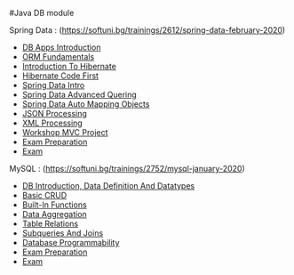 #Java DB module

Spring Data : (https://softuni.bg/trainings/2612/spring-data-february-2020)
<br/>

  * [DB Apps Introduction](https://github.com/KrasimirKolchev/Java-DB/tree/master/SpringData/DbAppsIntroduction)
  * [ORM Fundamentals]()
  * [Introduction To Hibernate](https://github.com/KrasimirKolchev/Java-DB/tree/master/SpringData/Introduction-To-Hibernate)
  * [Hibernate Code First](https://github.com/KrasimirKolchev/Java-DB/tree/master/SpringData/Hibernate-Code-First)
  * [Spring Data Intro](https://github.com/KrasimirKolchev/Java-DB/tree/master/SpringData/Spring-Data-Intro)
  * [Spring Data Advanced Quering](https://github.com/KrasimirKolchev/Java-DB/tree/master/SpringData/Spring-Data-Advanced-Quering)
  * [Spring Data Auto Mapping Objects](https://github.com/KrasimirKolchev/Java-DB/tree/master/SpringData/Spring-Data-Auto-Mapping-Objects)
  * [JSON Processing](https://github.com/KrasimirKolchev/Java-DB/tree/master/SpringData/JSON-Processing)
  * [XML Processing](https://github.com/KrasimirKolchev/Java-DB/tree/master/SpringData/XML-Processing)
  * [Workshop MVC Project](https://github.com/KrasimirKolchev/Java-DB/tree/master/SpringData/Workshop-MVC-Project/nlt)
  * [Exam Preparation](https://github.com/KrasimirKolchev/Java-DB/tree/master/SpringData/Exam-Preparation)
  * [Exam](https://github.com/KrasimirKolchev/Java-DB/tree/master/SpringData/Exam)


MySQL : (https://softuni.bg/trainings/2752/mysql-january-2020)
<br/>

  * [DB Introduction, Data Definition And Datatypes](https://github.com/KrasimirKolchev/Java-DB/tree/master/MySQL/DB%20Introduction%20Data%20Definition%20And%20Datatypes)
  * [Basic CRUD](https://github.com/KrasimirKolchev/Java-DB/tree/master/MySQL/Basic%20CRUD)
  * [Built-In Functions](https://github.com/KrasimirKolchev/Java-DB/tree/master/MySQL/Built-In%20Functions)
  * [Data Aggregation](https://github.com/KrasimirKolchev/Java-DB/tree/master/MySQL/Data%20Aggregation)
  * [Table Relations](https://github.com/KrasimirKolchev/Java-DB/tree/master/MySQL/Table%20Relastions)
  * [Subqueries And Joins](https://github.com/KrasimirKolchev/Java-DB/tree/master/MySQL/Subqueries%20And%20Joins)
  * [Database Programmability](https://github.com/KrasimirKolchev/Java-DB/tree/master/MySQL/DB%20Programmability%20And%20Transactions)
  * [Exam Preparation](https://github.com/KrasimirKolchev/Java-DB/tree/master/MySQL/Exam%20Preparation)
  * [Exam](https://github.com/KrasimirKolchev/Java-DB/tree/master/MySQL/Exam/Insta%20Influencers)
